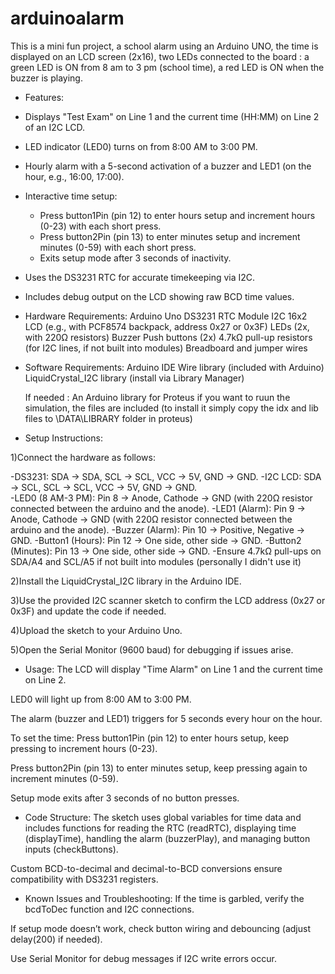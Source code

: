 # arduinoalarm
This is a mini fun project, a school alarm using an Arduino UNO, the time is displayed on an LCD screen (2x16), two LEDs connected to the board : a green LED is ON from 8 am to 3 pm (school time), a red LED is ON when the buzzer is playing.


* Features:
- Displays "Test Exam" on Line 1 and the current time (HH:MM) on Line 2 of an I2C LCD.

- LED indicator (LED0) turns on from 8:00 AM to 3:00 PM.

- Hourly alarm with a 5-second activation of a buzzer and LED1 (on the hour, e.g., 16:00, 17:00).

- Interactive time setup:
   - Press button1Pin (pin 12) to enter hours setup and increment hours (0-23) with each short press.
   - Press button2Pin (pin 13) to enter minutes setup and increment minutes (0-59) with each short press.
   - Exits setup mode after 3 seconds of inactivity.

- Uses the DS3231 RTC for accurate timekeeping via I2C.

- Includes debug output on the LCD showing raw BCD time values.

* Hardware Requirements:
   Arduino Uno
   DS3231 RTC Module
   I2C 16x2 LCD (e.g., with PCF8574 backpack, address 0x27 or 0x3F)
   LEDs (2x, with 220Ω resistors)
   Buzzer
   Push buttons (2x)
   4.7kΩ pull-up resistors (for I2C lines, if not built into modules)
   Breadboard and jumper wires

* Software Requirements:
  Arduino IDE
  Wire library (included with Arduino)
  LiquidCrystal_I2C library (install via Library Manager)
  
  If needed : An Arduino library for Proteus if you want to ruun the simulation, the files are included (to install it simply copy the idx and lib files to \DATA\LIBRARY folder in proteus)

* Setup Instructions:

1)Connect the hardware as follows:
   
-DS3231: SDA → SDA, SCL → SCL, VCC → 5V, GND → GND.
-I2C LCD: SDA → SCL, SCL → SCL, VCC → 5V, GND → GND.   
-LED0 (8 AM-3 PM): Pin 8 → Anode, Cathode → GND (with 220Ω resistor connected between the arduino and the anode).
-LED1 (Alarm): Pin 9 → Anode, Cathode → GND (with 220Ω resistor connected between the arduino and the anode).
-Buzzer (Alarm): Pin 10 → Positive, Negative → GND.
-Button1 (Hours): Pin 12 → One side, other side → GND.
-Button2 (Minutes): Pin 13 → One side, other side → GND.
-Ensure 4.7kΩ pull-ups on SDA/A4 and SCL/A5 if not built into modules (personally I didn't use it)

2)Install the LiquidCrystal_I2C library in the Arduino IDE.

3)Use the provided I2C scanner sketch to confirm the LCD address (0x27 or 0x3F) and update the code if needed.

4)Upload the sketch to your Arduino Uno.

5)Open the Serial Monitor (9600 baud) for debugging if issues arise.

* Usage:
The LCD will display "Time Alarm" on Line 1 and the current time on Line 2.

LED0 will light up from 8:00 AM to 3:00 PM.

The alarm (buzzer and LED1) triggers for 5 seconds every hour on the hour.

To set the time:
Press button1Pin (pin 12) to enter hours setup, keep pressing to increment hours (0-23).

Press button2Pin (pin 13) to enter minutes setup, keep pressing again to increment minutes (0-59).

Setup mode exits after 3 seconds of no button presses.

* Code Structure:
The sketch uses global variables for time data and includes functions for reading the RTC (readRTC), displaying time (displayTime), handling the alarm (buzzerPlay), and managing button inputs (checkButtons).

Custom BCD-to-decimal and decimal-to-BCD conversions ensure compatibility with DS3231 registers.

* Known Issues and Troubleshooting:
If the time is garbled, verify the bcdToDec function and I2C connections.

If setup mode doesn’t work, check button wiring and debouncing (adjust delay(200) if needed).

Use Serial Monitor for debug messages if I2C write errors occur.

